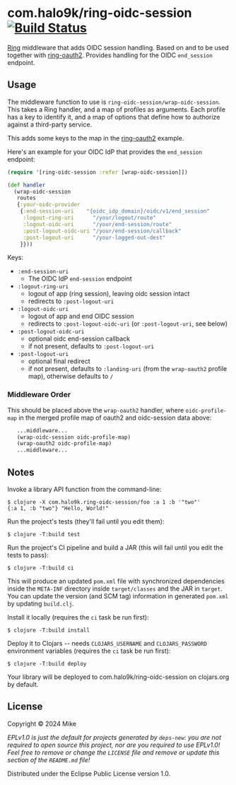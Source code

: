 # com.halo9k/ring-oidc-session [![Build Status](https://github.com/intronic/ring-oidc-session/actions/workflows/test.yml/badge.svg)](https://github.com/intronic/ring-oidc-session/actions/workflows/test.yml)

[Ring][] middleware that adds OIDC session handling.
Based on and to be used together with  [ring-oauth2][].
Provides handling for the OIDC `end_session` endpoint.

[ring]: https://github.com/ring-clojure/ring
[oauth 2.0]: https://oauth.net/2/
[ring-oauth2]: https://github.com/weavejester/ring-oauth2

## Usage

The middleware function to use is `ring-oidc-session/wrap-oidc-session`.
This takes a Ring handler, and a map of profiles as arguments. Each
profile has a key to identify it, and a map of options that define how
to authorize against a third-party service.

This adds some keys to the map in the [ring-oauth2][] example.

Here's an example for your OIDC IdP that provides the `end_session` endpoint:

```clojure
(require '[ring-oidc-session :refer [wrap-oidc-session]])

(def handler
  (wrap-oidc-session
   routes
   {:your-oidc-provider
    {:end-session-uri    "{oidc_idp_domain}/oidc/v1/end_session"
     :logout-ring-uri      "/your/logout/route"
     :logout-oidc-uri      "/your/end-session/route"
     :post-logout-oidc-uri "/your/end-session/callback"
     :post-logout-uri      "/your-logged-out-dest"
    }}))
```

Keys:

* `:end-session-uri`
    * The OIDC IdP `end-session` endpoint
* `:logout-ring-uri`
    * logout of app (ring session), leaving oidc session intact
    * redirects to `:post-logout-uri`
* `:logout-oidc-uri`
    * logout of app and end OIDC session
    * redirects to `:post-logout-oidc-uri` (or `:post-logout-uri`, see below)
* `:post-logout-oidc-uri`
    * optional oidc end-session callback
    * if not present, defaults to `:post-logout-uri`
* `:post-logout-uri`
    * optional final redirect
    * if not present, defaults to `:landing-uri` (from the `wrap-oauth2` profile map), otherwise defaults to `/`


### Middleware Order

This should be placed above the `wrap-oauth2` handler, where `oidc-profile-map` in the merged profile map of oauth2 and oidc-session data above:

```clojure
   ...middleware...
   (wrap-oidc-session oidc-profile-map)
   (wrap-oauth2 oidc-profile-map)
   ...middleware...
```


## Notes

Invoke a library API function from the command-line:

    $ clojure -X com.halo9k.ring-oidc-session/foo :a 1 :b '"two"'
    {:a 1, :b "two"} "Hello, World!"

Run the project's tests (they'll fail until you edit them):

    $ clojure -T:build test

Run the project's CI pipeline and build a JAR (this will fail until you edit the tests to pass):

    $ clojure -T:build ci

This will produce an updated `pom.xml` file with synchronized dependencies inside the `META-INF`
directory inside `target/classes` and the JAR in `target`. You can update the version (and SCM tag)
information in generated `pom.xml` by updating `build.clj`.

Install it locally (requires the `ci` task be run first):

    $ clojure -T:build install

Deploy it to Clojars -- needs `CLOJARS_USERNAME` and `CLOJARS_PASSWORD` environment
variables (requires the `ci` task be run first):

    $ clojure -T:build deploy

Your library will be deployed to com.halo9k/ring-oidc-session on clojars.org by default.

## License

Copyright © 2024 Mike

_EPLv1.0 is just the default for projects generated by `deps-new`: you are not_
_required to open source this project, nor are you required to use EPLv1.0!_
_Feel free to remove or change the `LICENSE` file and remove or update this_
_section of the `README.md` file!_

Distributed under the Eclipse Public License version 1.0.
